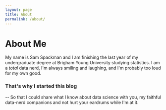 ```yaml
---
layout: page
title: About
permalink: /about/
---
```


# About Me

My name is Sam Spackman and I am finishing the last year of my undergraduate degree at Brigham Young University studying statistics. I am a *total* data nerd, I'm always smiling and laughing, and I'm probably too loud for my own good.

### That's why I started this blog

 -- So that I could share what I know about data science with you, my faithful data-nerd companions and not hurt your eardrums while I'm at it.


